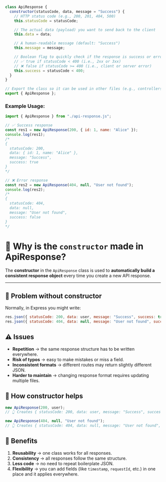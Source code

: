 

```js

class ApiResponse {
  constructor(statusCode, data, message = "Success") {
    // HTTP status code (e.g., 200, 201, 404, 500)
    this.statusCode = statusCode;

    // The actual data (payload) you want to send back to the client
    this.data = data;

    // A human-readable message (default: "Success")
    this.message = message;

    // Boolean flag to quickly check if the response is success or error
    // ✅ true if statusCode < 400 (i.e., 2xx or 3xx)
    // ❌ false if statusCode >= 400 (i.e., client or server error)
    this.success = statusCode < 400;
  }
}

// Export the class so it can be used in other files (e.g., controllers, routes)
export { ApiResponse };

```


### Example Usage:

```js
import { ApiResponse } from "./api-response.js";

// ✅ Success response
const res1 = new ApiResponse(200, { id: 1, name: "Alice" });
console.log(res1);
/*
{
  statusCode: 200,
  data: { id: 1, name: "Alice" },
  message: "Success",
  success: true
}
*/

// ❌ Error response
const res2 = new ApiResponse(404, null, "User not found");
console.log(res2);
/*
{
  statusCode: 404,
  data: null,
  message: "User not found",
  success: false
}
*/


```


# 📌 Why is the `constructor` made in ApiResponse?

The **constructor** in the `ApiResponse` class is used to **automatically build a consistent response object** every time you create a new API response.

---

## 🔹 Problem without constructor
Normally, in Express you might write:

```js
res.json({ statusCode: 200, data: user, message: "Success", success: true });
res.json({ statusCode: 404, data: null, message: "User not found", success: false });
```
## ⚠️ Issues

- **Repetition** → the same response structure has to be written everywhere.  
- **Risk of typos** → easy to make mistakes or miss a field.  
- **Inconsistent formats** → different routes may return slightly different JSON.  
- **Harder to maintain** → changing response format requires updating multiple files.  


## 🔹 How constructor helps

```js
new ApiResponse(200, user);
// 👆 Creates { statusCode: 200, data: user, message: "Success", success: true }

new ApiResponse(404, null, "User not found");
// 👆 Creates { statusCode: 404, data: null, message: "User not found", success: false }
```

## 🔹 Benefits

1. **Reusability** → one class works for all responses.  
2. **Consistency** → all responses follow the same structure.  
3. **Less code** → no need to repeat boilerplate JSON.  
4. **Flexibility** → you can add fields (like `timestamp`, `requestId`, etc.) in one place and it applies everywhere.  
